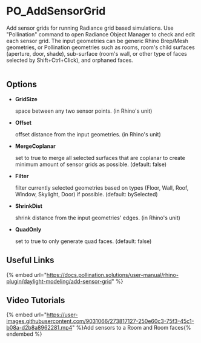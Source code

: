 # PO_AddSensorGrid

Add sensor grids for running Radiance grid based simulations. Use &quot;Pollination&quot; command to open Radiance Object Manager to check and edit each sensor grid.
The input geometries can be generic Rhino Brep/Mesh geometries, or Pollination geometries such as rooms, room&apos;s child surfaces (aperture, door, shade), sub-surface (room&apos;s wall, or other type of faces selected by Shift+Ctrl+Click), and orphaned faces.

<div>
<figure>
  <img src="https://user-images.githubusercontent.com/2915573/209876729-cd50c983-a1d6-413e-a1ae-e8148705cecc.gif" alt="">
</figure>
</div>

## Options

* **GridSize**

  space between any two sensor points. (in Rhino&apos;s unit)

* **Offset**

  offset distance from the input geometries. (in Rhino&apos;s unit)

* **MergeCoplanar**

  set to true to merge all selected surfaces that are coplanar to create minimum amount of sensor grids as possible. (default: false)

* **Filter**

  filter currently selected geometries based on types (Floor, Wall, Roof, Window, Skylight, Door) if possible. (default: bySelected)

* **ShrinkDist**

  shrink distance from the input geometries&apos; edges. (in Rhino&apos;s unit)

* **QuadOnly**

  set to true to only generate quad faces. (default: false)



## Useful Links

{% embed url="https://docs.pollination.solutions/user-manual/rhino-plugin/daylight-modeling/add-sensor-grid" %}

## Video Tutorials

{% embed url="https://user-images.githubusercontent.com/9031066/273817127-250e60c3-75f3-45c1-b08a-d2b8a8962281.mp4" %}Add sensors to a Room and Room faces{% endembed %}

